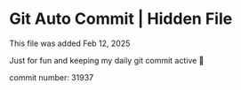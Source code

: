# Git Auto Commit | Hidden File

This file was added Feb 12, 2025

Just for fun and keeping my daily git commit active 🤪

commit number: 31937
